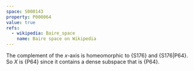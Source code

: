 ```yaml
---
space: S000143
property: P000064
value: true
refs:
  - wikipedia: Baire_space
    name: Baire space on Wikipedia
---
```


The complement of the $x$-axis is homeomorphic to {S176}
and {S176|P64}.
So $X$ is {P64} since it contains a dense subspace that is {P64}.
